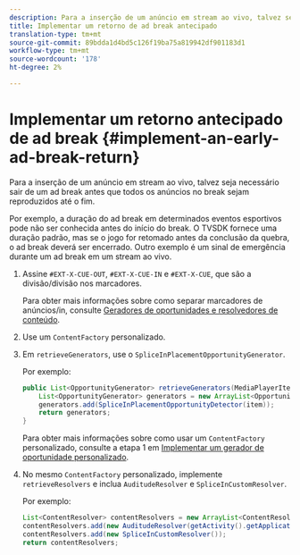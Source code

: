 ```yaml
---
description: Para a inserção de um anúncio em stream ao vivo, talvez seja necessário sair de um ad break antes que todos os anúncios no break sejam reproduzidos até o fim.
title: Implementar um retorno de ad break antecipado
translation-type: tm+mt
source-git-commit: 89bdda1d4bd5c126f19ba75a819942df901183d1
workflow-type: tm+mt
source-wordcount: '178'
ht-degree: 2%

---
```



# Implementar um retorno antecipado de ad break {#implement-an-early-ad-break-return}

Para a inserção de um anúncio em stream ao vivo, talvez seja necessário sair de um ad break antes que todos os anúncios no break sejam reproduzidos até o fim.

Por exemplo, a duração do ad break em determinados eventos esportivos pode não ser conhecida antes do início do break. O TVSDK fornece uma duração padrão, mas se o jogo for retomado antes da conclusão da quebra, o ad break deverá ser encerrado. Outro exemplo é um sinal de emergência durante um ad break em um stream ao vivo.

1. Assine `#EXT-X-CUE-OUT`, `#EXT-X-CUE-IN` e `#EXT-X-CUE`, que são a divisão/divisão nos marcadores.

   Para obter mais informações sobre como separar marcadores de anúncios/in, consulte [Geradores de oportunidades e resolvedores de conteúdo](../../ad-insertion/content-resolver/c-psdk-android-2.7-content-resolver-about.md).

1. Use um `ContentFactory` personalizado.
1. Em `retrieveGenerators`, use o `SpliceInPlacementOpportunityGenerator`.

   Por exemplo:

   ```java
   public List<OpportunityGenerator> retrieveGenerators(MediaPlayerItem item) { 
       List<OpportunityGenerator> generators = new ArrayList<OpportunityGenerator>(); 
       generators.add(SpliceInPlacementOpportunityDetector(item)); 
       return generators; 
   }
   ```

   Para obter mais informações sobre como usar um `ContentFactory` personalizado, consulte a etapa 1 em [Implementar um gerador de oportunidade personalizado](../../ad-insertion/content-resolver/t-psdk-android-2.7-opp-detector-impl-android.md).

1. No mesmo `ContentFactory` personalizado, implemente `retrieveResolvers` e inclua `AuditudeResolver` e `SpliceInCustomResolver`.

   Por exemplo:

   ```java
   List<ContentResolver> contentResolvers = new ArrayList<ContentResolver>(); 
   contentResolvers.add(new AuditudeResolver(getActivity().getApplicationContext())); 
   contentResolvers.add(new SpliceInCustomResolver()); 
   return contentResolvers;
   ```

